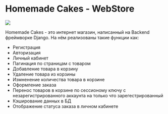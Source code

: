 <h1> Homemade Cakes - WebStore </h1>
<img src="../app ver 1.0/media/WebStore.PNG" />
<p> Homemade Cakes - это интернет магазин, написанный на Backend фреймворке Django.
    На нём реализованы такие функции как:
    <ul>
        <li>Регистрация</li>
        <li>Авторизация</li>
        <li>Личный кабинет</li>
        <li>Пагинация по страницам с товаром</li>
        <li>Добавление товара в корзину</li>
        <li>Удаление товара из корзины</li>
        <li>Измненение количества товара в корзине</li>
        <li>Оформление заказа</li>
        <li>Перенос товаров в корзине по сессионому ключу с незарегистрированного аккаунта на только что зарегестрированный</li>
        <li>Кэширование данных в БД</li>
        <li>Отображение статуса заказа в личном кабинете</li>
    </ul>
 </p>